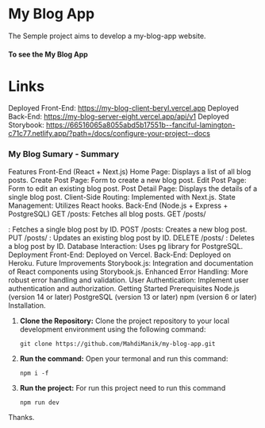 # My Blog App
The Semple project aims to develop a my-blog-app website.


#### To see the My Blog App
# Links
Deployed Front-End: https://my-blog-client-beryl.vercel.app
Deployed Back-End: https://my-blog-server-eight.vercel.app/api/v1
Deployed Storybook: https://66516065a8055abd5b17551b--fanciful-lamington-c71c77.netlify.app/?path=/docs/configure-your-project--docs


### My Blog Sumary - Summary

Features
Front-End (React + Next.js)
Home Page: Displays a list of all blog posts.
Create Post Page: Form to create a new blog post.
Edit Post Page: Form to edit an existing blog post.
Post Detail Page: Displays the details of a single blog post.
Client-Side Routing: Implemented with Next.js.
State Management: Utilizes React hooks.
Back-End (Node.js + Express + PostgreSQL)
GET /posts: Fetches all blog posts.
GET /posts/

: Fetches a single blog post by ID.
POST /posts: Creates a new blog post.
PUT /posts/
: Updates an existing blog post by ID.
DELETE /posts/
: Deletes a blog post by ID.
Database Interaction: Uses pg library for PostgreSQL.
Deployment
Front-End: Deployed on Vercel.
Back-End: Deployed on Heroku.
Future Improvements
Storybook.js: Integration and documentation of React components using Storybook.js.
Enhanced Error Handling: More robust error handling and validation.
User Authentication: Implement user authentication and authorization.
Getting Started
Prerequisites
Node.js (version 14 or later)
PostgreSQL (version 13 or later)
npm (version 6 or later)
Installation.



1. **Clone the Repository:** Clone the project repository to your local development environment using the following command:
   ```
   git clone https://github.com/MahdiManik/my-blog-app.git
   ```
2. **Run the command:** Open your termonal and run this command:
   ```
   npm i -f
   ```

3. **Run the project:** For run this project need to run this command
    ```
   npm run dev
   ```

Thanks.
